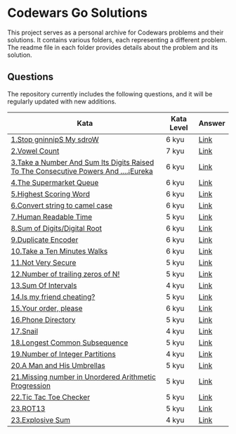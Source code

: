 # Codewars Go Solutions
This project serves as a personal archive for Codewars problems and their solutions. It contains various folders, each representing a different problem. The readme file in each folder provides details about the problem and its solution.

## Questions
The repository currently includes the following questions, and it will be regularly updated with new additions.

| Kata                                                                                                                                          | Kata Level | Answer                                                                                                                                                                 |
|-----------------------------------------------------------------------------------------------------------------------------------------------|------------|------------------------------------------------------------------------------------------------------------------------------------------------------------------------|
| [1.Stop gninnipS My sdroW](https://www.codewars.com/kata/5264d2b162488dc400000001)                                                            | 6 kyu      | [Link](https://github.com/tohanilhan/Codewars-Golang-Answers/blob/main/ReverseWords/reverseWords.go)                                                                   | 
| [2.Vowel Count](https://www.codewars.com/kata/54ff3102c1bad923760001f3)                                                                       | 7 kyu      | [Link](https://github.com/tohanilhan/Codewars-Golang-Answers/blob/main/VowelCount/vowelCount.go)                                                                       | 
| [3.Take a Number And Sum Its Digits Raised To The Consecutive Powers And ....¡Eureka](https://www.codewars.com/kata/5626b561280a42ecc50000d1) | 6 kyu      | [Link](https://github.com/tohanilhan/Codewars-Golang-Answers/blob/main/Eureka/eureka.go)                                                                               | 
| [4.The Supermarket Queue](https://www.codewars.com/kata/57b06f90e298a7b53d000a86)                                                             | 6 kyu      | [Link](https://github.com/tohanilhan/Codewars-Golang-Answers/blob/main/SupermarketQueue/marketQueue.go)                                                                | 
| [5.Highest Scoring Word](https://www.codewars.com/kata/57eb8fcdf670e99d9b000272)                                                              | 6 kyu      | [Link](https://github.com/tohanilhan/Codewars-Golang-Answers/blob/main/HighestScoringWord/highestScoringWords.go)                                                      | 
| [6.Convert string to camel case](https://www.codewars.com/kata/517abf86da9663f1d2000003)                                                      | 6 kyu      | [Link](https://github.com/tohanilhan/Codewars-Golang-Answers/blob/main/CamelCase/camelCase.go)                                                                         | 
| [7.Human Readable Time](https://www.codewars.com/kata/52685f7382004e774f0001f7)                                                               | 5 kyu      | [Link](https://github.com/tohanilhan/Codewars-Golang-Answers/blob/main/HumanReadableTime/humanReadable.go)                                                             | 
| [8.Sum of Digits/Digital Root](https://www.codewars.com/kata/541c8630095125aba6000c00)                                                        | 6 kyu      | [Link](https://github.com/tohanilhan/Codewars-Golang-Answers/blob/main/SumOfDigits-DigitalRoot/digitalRoot.go)                                                         | 
| [9.Duplicate Encoder](https://www.codewars.com/kata/54b42f9314d9229fd6000d9c)                                                                 | 6 kyu      | [Link](https://github.com/tohanilhan/Codewars-Golang-Answers/blob/main/DuplicateEncoder/duplicateEncoder.go)                                                           | 
| [10.Take a Ten Minutes Walks](https://www.codewars.com/kata/54da539698b8a2ad76000228)                                                         | 6 kyu      | [Link](https://github.com/tohanilhan/Codewars-Golang-Answers/blob/main/TenMinutesWalk/tenMinutesWalk.go)                                                               | 
| [11.Not Very Secure](https://www.codewars.com/kata/526dbd6c8c0eb53254000110)                                                                  | 5 kyu      | [Link](https://github.com/tohanilhan/Codewars-Golang-Answers/blob/main/NotVerySecure/notVerySecure.go)                                                                 | 
| [12.Number of trailing zeros of N!](https://www.codewars.com/kata/52f787eb172a8b4ae1000a34)                                                   | 5 kyu      | [Link](https://github.com/tohanilhan/Codewars-Golang-Answers/blob/main/TrailingZeros/trailingZeros.go)                                                                 | 
| [13.Sum Of Intervals](https://www.codewars.com/kata/52b7ed099cdc285c300001cd)                                                                 | 4 kyu      | [Link](https://github.com/tohanilhan/Codewars-Golang-Answers/blob/main/SumOfIntervals/sumOfIntervals.go)                                                               | 
| [14.Is my friend cheating?](https://www.codewars.com/kata/5547cc7dcad755e480000004)                                                           | 5 kyu      | [Link](https://github.com/tohanilhan/Codewars-Golang-Answers/blob/main/IsMyFriendCheating/isMyFriendCheating.go)                                                       | 
| [15.Your order, please](https://www.codewars.com/kata/55c45be3b2079eccff00010f)                                                               | 6 kyu      | [Link](https://github.com/tohanilhan/Codewars-Golang-Answers/blob/main/YourOrderPlease/yourOrderPlease.go)                                                             | 
| [16.Phone Directory](https://www.codewars.com/kata/56baeae7022c16dd7400086e)                                                                  | 5 kyu      | [Link](https://github.com/tohanilhan/Codewars-Golang-Answers/blob/main/PhoneDirectory/phoneDirectory.go)                                                               |
| [17.Snail](https://www.codewars.com/kata/521c2db8ddc89b9b7a0000c1)                                                                            | 4 kyu      | [Link](https://github.com/tohanilhan/Codewars-Golang-Answers/blob/main/Snail/snail.go)                                                                                 |
| [18.Longest Common Subsequence](https://www.codewars.com/kata/52756e5ad454534f220001ef)                                                       | 5 kyu      | [Link](https://github.com/tohanilhan/Codewars-Golang-Answers/blob/main/LongestCommonSubsequence/longestCommonSubsequence.go)                                           |
| [19.Number of Integer Partitions](https://www.codewars.com/kata/546d5028ddbcbd4b8d001254)                                                     | 4 kyu      | [Link](https://github.com/tohanilhan/Codewars-Golang-Answers/blob/main/NumberOfIntegerPartitions/numberOfIntegerPartitions.go)                                         |
| [20.A Man and His Umbrellas](https://www.codewars.com/kata/58298e19c983caf4ba000c8d)                                                          | 5 kyu      | [Link](https://github.com/tohanilhan/Codewars-Golang-Answers/blob/main/AManAndHisUmbrellas/aManAndHisUmbrellas.go)                                                     |
| [21.Missing number in Unordered Arithmetic Progression](https://www.codewars.com/kata/568fca718404ad457c000033)                               | 5 kyu      | [Link](https://github.com/tohanilhan/Codewars-Golang-Answers/blob/main/MissingNumberInUnorderedArithmeticProgression/missingNumberInUnorderedArithmeticProgression.go) |
| [22.Tic Tac Toe Checker](https://www.codewars.com/kata/525caa5c1bf619d28c000335)                                                              | 5 kyu      | [Link](https://github.com/tohanilhan/Codewars-Golang-Answers/blob/main/TicTacToeChecker/ticTacToeChecker.go)                                                           |
| [23.ROT13](https://www.codewars.com/kata/52223df9e8f98c7aa7000062)                                                                            | 5 kyu      | [Link](https://github.com/tohanilhan/Codewars-Golang-Answers/blob/main/ROT13/rot13.go)                                                                                 |
| [23.Explosive Sum](https://www.codewars.com/kata/52ec24228a515e620b0005ef)                                                                    | 4 kyu      | [Link](https://github.com/tohanilhan/Codewars-Golang-Answers/blob/main/ExplosiveSum/explosiveSum.go)                                                                   |


